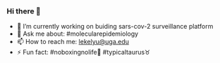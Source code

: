 ### Hi there 👋

- 🔭 I’m currently working on buiding sars-cov-2 surveillance platform
- 💬 Ask me about: #molecularepidemiology
- 📫 How to reach me: lekelyu@uga.edu
- ⚡ Fun fact: #noboxingnolife:punch: #typicaltaurus:taurus:

